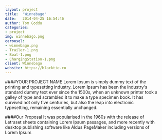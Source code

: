 ```yaml
---
layout: project
title:  "Winnebago"
date:   2014-04-25 16:54:46
author: Tom Goddu
categories:
- project
img: winnebago.png
carousel:
- winnebago.png
- Trailer-1.png
- Boat-1.png
- ChargingStation-1.png
client: Winnebago
website: https://blacktie.co
---
```

####YOUR PROJECT NAME
Lorem Ipsum is simply dummy text of the printing and typesetting industry. Lorem Ipsum has been the industry's standard dummy text ever since the 1500s, when an unknown printer took a galley of type and scrambled it to make a type specimen book. It has survived not only five centuries, but also the leap into electronic typesetting, remaining essentially unchanged.

####Our Proposal
It was popularised in the 1960s with the release of Letraset sheets containing Lorem Ipsum passages, and more recently with desktop publishing software like Aldus PageMaker including versions of Lorem Ipsum.
